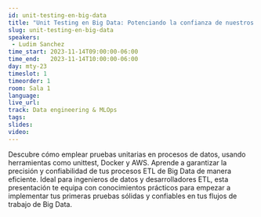 ```yaml
---
id: unit-testing-en-big-data
title: "Unit Testing en Big Data: Potenciando la confianza de nuestros ETLs"
slug: unit-testing-en-big-data
speakers:
 - Ludim Sanchez
time_start: 2023-11-14T09:00:00-06:00
time_end:   2023-11-14T10:00:00-06:00
day: mty-23
timeslot: 1
timeorder: 1
room: Sala 1 
language: 
live_url: 
track: Data engineering & MLOps
tags:
slides: 
video: 
---
```


Descubre cómo emplear pruebas unitarias en procesos de datos, usando herramientas como unittest,  Docker y AWS. Aprende a garantizar la precisión y confiabilidad de tus procesos ETL de Big Data de manera eficiente. Ideal para ingenieros de datos y desarrolladores ETL, esta presentación te equipa con conocimientos prácticos para empezar a implementar tus primeras pruebas sólidas y confiables en tus flujos de trabajo de Big Data.



